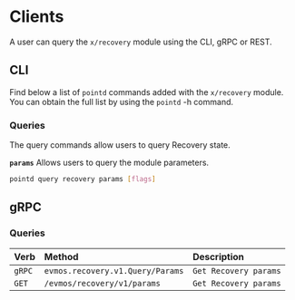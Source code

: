 <!--
order: 5
-->

# Clients

A user can query the `x/recovery` module using the CLI, gRPC or REST.

## CLI

Find below a list of `pointd` commands added with the `x/recovery` module. You can obtain the full list by using the `pointd` -h command.

### Queries

The query commands allow users to query Recovery state.

**`params`**
Allows users to query the module parameters.

```bash
pointd query recovery params [flags]
```

## gRPC

### Queries

| Verb   |              Method              |           Description |
| :----- | :------------------------------- | :-------------------- |
| `gRPC` | `evmos.recovery.v1.Query/Params` | `Get Recovery params` |
| `GET`  |   `/evmos/recovery/v1/params`    | `Get Recovery params` |
